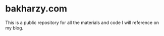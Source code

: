 # bakharzy.com
This is a public repository for all the materials and code I will reference on my blog. 
